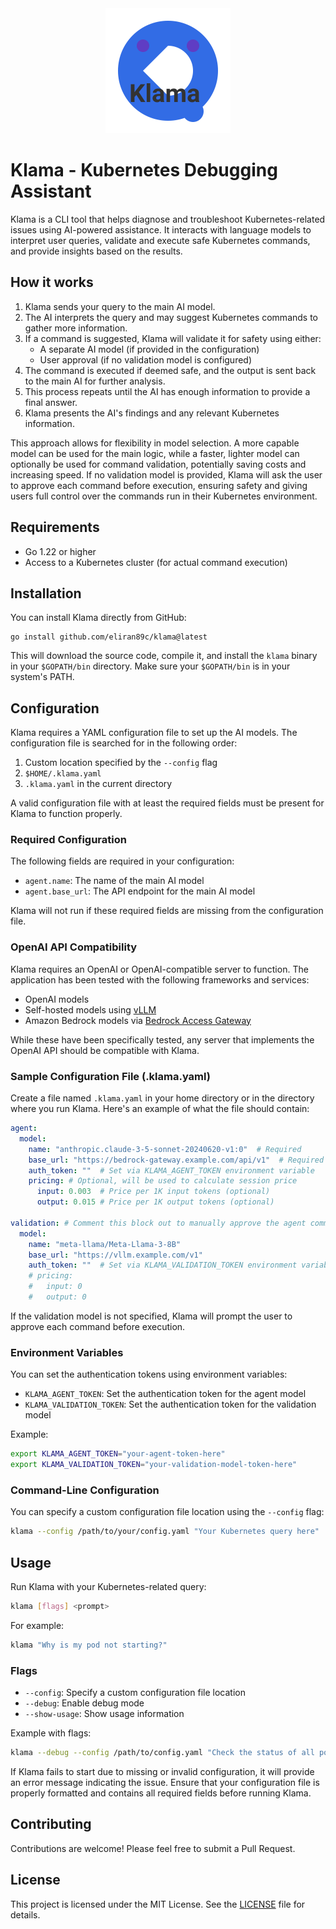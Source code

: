 <div align="center">
  <img src="images/logo.svg" alt="Klama Logo" width="200">
</div>

# Klama - Kubernetes Debugging Assistant

Klama is a CLI tool that helps diagnose and troubleshoot Kubernetes-related issues using AI-powered assistance. It interacts with language models to interpret user queries, validate and execute safe Kubernetes commands, and provide insights based on the results.

## How it works

1. Klama sends your query to the main AI model.
2. The AI interprets the query and may suggest Kubernetes commands to gather more information.
3. If a command is suggested, Klama will validate it for safety using either:
   - A separate AI model (if provided in the configuration)
   - User approval (if no validation model is configured)
4. The command is executed if deemed safe, and the output is sent back to the main AI for further analysis.
5. This process repeats until the AI has enough information to provide a final answer.
6. Klama presents the AI's findings and any relevant Kubernetes information.

This approach allows for flexibility in model selection. A more capable model can be used for the main logic, while a faster, lighter model can optionally be used for command validation, potentially saving costs and increasing speed. If no validation model is provided, Klama will ask the user to approve each command before execution, ensuring safety and giving users full control over the commands run in their Kubernetes environment.

## Requirements

- Go 1.22 or higher
- Access to a Kubernetes cluster (for actual command execution)

## Installation

You can install Klama directly from GitHub:

```
go install github.com/eliran89c/klama@latest
```

This will download the source code, compile it, and install the `klama` binary in your `$GOPATH/bin` directory. Make sure your `$GOPATH/bin` is in your system's PATH.

## Configuration

Klama requires a YAML configuration file to set up the AI models. The configuration file is searched for in the following order:

1. Custom location specified by the `--config` flag
2. `$HOME/.klama.yaml`
3. `.klama.yaml` in the current directory

A valid configuration file with at least the required fields must be present for Klama to function properly.

### Required Configuration

The following fields are required in your configuration:

- `agent.name`: The name of the main AI model
- `agent.base_url`: The API endpoint for the main AI model

Klama will not run if these required fields are missing from the configuration file.

### OpenAI API Compatibility

Klama requires an OpenAI or OpenAI-compatible server to function. The application has been tested with the following frameworks and services:

- OpenAI models
- Self-hosted models using [vLLM](https://github.com/vllm-project/vllm)
- Amazon Bedrock models via [Bedrock Access Gateway](https://github.com/aws-samples/bedrock-access-gateway)

While these have been specifically tested, any server that implements the OpenAI API should be compatible with Klama.

### Sample Configuration File (.klama.yaml)

Create a file named `.klama.yaml` in your home directory or in the directory where you run Klama. Here's an example of what the file should contain:

```yaml
agent:
  model:
    name: "anthropic.claude-3-5-sonnet-20240620-v1:0"  # Required
    base_url: "https://bedrock-gateway.example.com/api/v1"  # Required
    auth_token: ""  # Set via KLAMA_AGENT_TOKEN environment variable
    pricing: # Optional, will be used to calculate session price
      input: 0.003  # Price per 1K input tokens (optional)
      output: 0.015 # Price per 1K output tokens (optional)

validation: # Comment this block out to manually approve the agent commands
  model:
    name: "meta-llama/Meta-Llama-3-8B"
    base_url: "https://vllm.example.com/v1"
    auth_token: ""  # Set via KLAMA_VALIDATION_TOKEN environment variable
    # pricing:
    #   input: 0
    #   output: 0
```

If the validation model is not specified, Klama will prompt the user to approve each command before execution.

### Environment Variables

You can set the authentication tokens using environment variables:

- `KLAMA_AGENT_TOKEN`: Set the authentication token for the agent model
- `KLAMA_VALIDATION_TOKEN`: Set the authentication token for the validation model

Example:
```sh
export KLAMA_AGENT_TOKEN="your-agent-token-here"
export KLAMA_VALIDATION_TOKEN="your-validation-model-token-here"
```

### Command-Line Configuration

You can specify a custom configuration file location using the `--config` flag:

```sh
klama --config /path/to/your/config.yaml "Your Kubernetes query here"
```

## Usage

Run Klama with your Kubernetes-related query:

```sh
klama [flags] <prompt>
```

For example:
```sh
klama "Why is my pod not starting?"
```

### Flags

- `--config`: Specify a custom configuration file location
- `--debug`: Enable debug mode
- `--show-usage`: Show usage information

Example with flags:
```sh
klama --debug --config /path/to/config.yaml "Check the status of all pods"
```

If Klama fails to start due to missing or invalid configuration, it will provide an error message indicating the issue. Ensure that your configuration file is properly formatted and contains all required fields before running Klama.

## Contributing

Contributions are welcome! Please feel free to submit a Pull Request.

## License

This project is licensed under the MIT License. See the [LICENSE](LICENSE) file for details.
